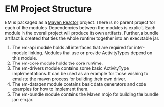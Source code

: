 # EM Project Structure

EM is packaged as a [Maven Reactor](https://maven.apache.org/guides/mini/guide-multiple-modules.html) project.
There is no parent project for each of the modules. Dependencies between the modules is explicit. Each module in the overall project will produce its own artifacts. Further, a bundle artifact is created that ties the whole runtime together into an executable jar.

1. The em-api module holds all interfaces that are required for inter-module linking. Modules that use or provide ActivityTypes depend on this module.
2. The em-core module holds the core runtime.
3. The em-drivers module contains some basic ActivityType implementations. It can be used as an example for those wishing to emulate the maven process for building their own driver.
3. The em-datagen module contains basic data generators and code examples for how to implement them.
4. The em-bundle module contains the Maven mojo for building the bundle jar: em.jar.
